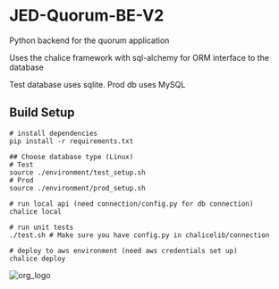 # JED-Quorum-BE-V2
Python backend for the quorum application

Uses the chalice framework with sql-alchemy for ORM interface to the database

Test database uses sqlite. Prod db uses MySQL

## Build Setup

```
# install dependencies
pip install -r requirements.txt
  
## Choose database type (Linux)
# Test
source ./environment/test_setup.sh
# Prod
source ./environment/prod_setup.sh
  
# run local api (need connection/config.py for db connection)
chalice local

# run unit tests
./test.sh # Make sure you have config.py in chalicelib/connection
  
# deploy to aws environment (need aws credentials set up)
chalice deploy
```

![org_logo](http://www.jimspestcontrol.com.au/wp-content/uploads/2016/07/Jims-Termite-and-Pest-Control-Team-313x390.gif)